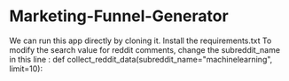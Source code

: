 # Marketing-Funnel-Generator

We can run this app directly by cloning it.
Install the requirements.txt
To modify the search value for reddit comments, change the subreddit_name in this line : def collect_reddit_data(subreddit_name="machinelearning", limit=10):
